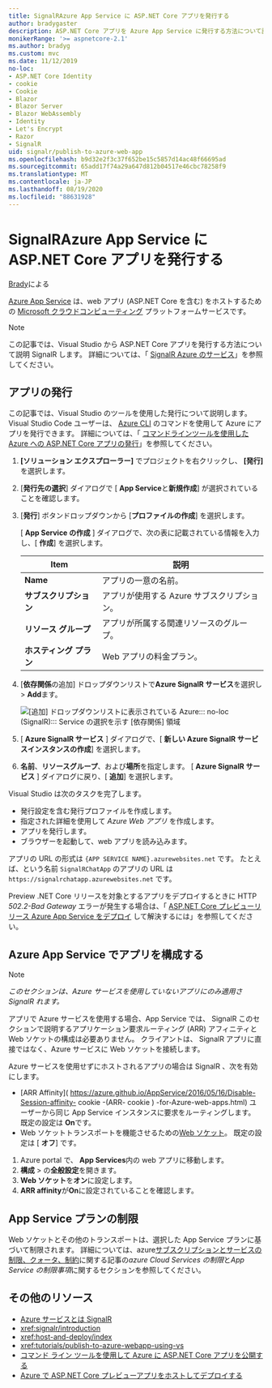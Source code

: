```yaml
---
title: SignalRAzure App Service に ASP.NET Core アプリを発行する
author: bradygaster
description: ASP.NET Core アプリを Azure App Service に発行する方法について説明 SignalR します。
monikerRange: '>= aspnetcore-2.1'
ms.author: bradyg
ms.custom: mvc
ms.date: 11/12/2019
no-loc:
- ASP.NET Core Identity
- cookie
- Cookie
- Blazor
- Blazor Server
- Blazor WebAssembly
- Identity
- Let's Encrypt
- Razor
- SignalR
uid: signalr/publish-to-azure-web-app
ms.openlocfilehash: b9d32e2f3c37f652be15c5857d14ac48f66695ad
ms.sourcegitcommit: 65add17f74a29a647d812b04517e46cbc78258f9
ms.translationtype: MT
ms.contentlocale: ja-JP
ms.lasthandoff: 08/19/2020
ms.locfileid: "88631928"
---
```

# <a name="publish-an-aspnet-core-no-locsignalr-app-to-azure-app-service"></a>SignalRAzure App Service に ASP.NET Core アプリを発行する

[Brady](https://twitter.com/bradygaster)による

[Azure App Service](/azure/app-service/app-service-web-overview) は、web アプリ (ASP.NET Core を含む) をホストするための [Microsoft クラウドコンピューティング](https://azure.microsoft.com/) プラットフォームサービスです。

> [!NOTE]
> この記事では、Visual Studio から ASP.NET Core アプリを発行する方法について説明 SignalR します。 詳細については、「 [ SignalR Azure のサービス](https://azure.microsoft.com/services/signalr-service)」を参照してください。

## <a name="publish-the-app"></a>アプリの発行

この記事では、Visual Studio のツールを使用した発行について説明します。 Visual Studio Code ユーザーは、 [Azure CLI](/cli/azure) のコマンドを使用して Azure にアプリを発行できます。 詳細については、「 [コマンドラインツールを使用した Azure への ASP.NET Core アプリの発行](/azure/app-service/app-service-web-get-started-dotnet)」を参照してください。

1. **[ソリューション エクスプローラー]** でプロジェクトを右クリックし、 **[発行]** を選択します。

1. [**発行先の選択**] ダイアログで [ **App Service**と**新規作成**] が選択されていることを確認します。

1. [**発行**] ボタンドロップダウンから [**プロファイルの作成**] を選択します。

   [ **App Service の作成** ] ダイアログで、次の表に記載されている情報を入力し、[ **作成**] を選択します。

   | Item               | 説明 |
   | ------------------ | ----------- |
   | **Name**           | アプリの一意の名前。 |
   | **サブスクリプション**   | アプリが使用する Azure サブスクリプション。 |
   | **リソース グループ** | アプリが所属する関連リソースのグループ。 |
   | **ホスティング プラン**   | Web アプリの料金プラン。 |

1. [**依存関係**の追加] ドロップダウンリストで**Azure SignalR サービス**を選択し  >  **Add**ます。

   ![[追加] ドロップダウンリストに表示されている Azure::: no-loc (SignalR)::: Service の選択を示す [依存関係] 領域](publish-to-azure-web-app/_static/signalr-service-dependency.png)

1. [ **Azure SignalR サービス** ] ダイアログで、[ **新しい Azure SignalR サービスインスタンスの作成**] を選択します。

1. **名前**、**リソースグループ**、および**場所**を指定します。 [ **Azure SignalR サービス** ] ダイアログに戻り、[ **追加**] を選択します。

Visual Studio は次のタスクを完了します。

* 発行設定を含む発行プロファイルを作成します。
* 指定された詳細を使用して *Azure Web アプリ* を作成します。
* アプリを発行します。
* ブラウザーを起動して、web アプリを読み込みます。

アプリの URL の形式は `{APP SERVICE NAME}.azurewebsites.net` です。 たとえば、という名前 `SignalRChatApp` のアプリの URL は `https://signalrchatapp.azurewebsites.net` です。

Preview .NET Core リリースを対象とするアプリをデプロイするときに HTTP *502.2-Bad Gateway* エラーが発生する場合は、「 [ASP.NET Core プレビューリリース Azure App Service をデプロイ](xref:host-and-deploy/azure-apps/index#deploy-aspnet-core-preview-release-to-azure-app-service) して解決するには」を参照してください。

## <a name="configure-the-app-in-azure-app-service"></a>Azure App Service でアプリを構成する

> [!NOTE]
> *このセクションは、Azure サービスを使用していないアプリにのみ適用さ SignalR れます。*
>
> アプリで Azure サービスを使用する場合、App Service では、 SignalR このセクションで説明するアプリケーション要求ルーティング (ARR) アフィニティと Web ソケットの構成は必要ありません。 クライアントは、 SignalR アプリに直接ではなく、Azure サービスに Web ソケットを接続します。

Azure サービスを使用せずにホストされるアプリの場合は SignalR 、次を有効にします。

* [ARR Affinity]( https://azure.github.io/AppService/2016/05/16/Disable-Session-affinity- cookie -(ARR- cookie ) -for-Azure-web-apps.html) ユーザーから同じ App Service インスタンスに要求をルーティングします。 既定の設定は **On**です。
* Web ソケットトランスポートを機能させるための[Web ソケット](xref:fundamentals/websockets)。 既定の設定は [ **オフ**] です。

1. Azure portal で、 **App Services**内の web アプリに移動します。
1. **構成**  >  の**全般設定**を開きます。
1. **Web ソケット**を**オン**に設定します。
1. **ARR affinity**が**On**に設定されていることを確認します。

## <a name="app-service-plan-limits"></a>App Service プランの制限

Web ソケットとその他のトランスポートは、選択した App Service プランに基づいて制限されます。 詳細については、azure[サブスクリプションとサービスの制限、クォータ、制約](/azure/azure-subscription-service-limits#app-service-limits)に関する記事の*azure Cloud Services の制限*と*App Service の制限事項*に関するセクションを参照してください。

## <a name="additional-resources"></a>その他のリソース

* [Azure サービスとは SignalR](/azure/azure-signalr/signalr-overview)
* <xref:signalr/introduction>
* <xref:host-and-deploy/index>
* <xref:tutorials/publish-to-azure-webapp-using-vs>
* [コマンド ライン ツールを使用して Azure に ASP.NET Core アプリを公開する](/azure/app-service/app-service-web-get-started-dotnet)
* [Azure で ASP.NET Core プレビューアプリをホストしてデプロイする](xref:host-and-deploy/azure-apps/index#deploy-aspnet-core-preview-release-to-azure-app-service)
